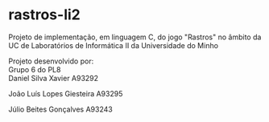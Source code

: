 <h1>rastros-li2</h1>
Projeto de implementação, em linguagem C, do jogo "Rastros" no âmbito da UC de Laboratórios de Informática II da Universidade do Minho

Projeto desenvolvido por:
</br>
Grupo 6 do PL8
</br>
Daniel Silva Xavier A93292

João Luís Lopes Giesteira A93295

Júlio Beites Gonçalves A93243

